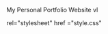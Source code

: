 My Personal Portfolio Website
vl<!DOCTYPE html>
<html>
  <head>
    <link> rel="stylesheet" href ="style.css" <link/>
       <title> My personal portfolio <title/>
  </head>
    <body>
      <h1> welcome to Lim You Kai's home on the internet!</h1>
      <img src=https://drive.google.com/file/d/0B-w8A6gBKN87SDY1T0RocUpfLXM/view?ts=5901427e
      <h2> about </h2>
      <p> Hi my name is you kai and I am from <a href="http://dunmanhigh.moe.edu.sg">Dunman High</a> singapore </p>
      <h2> more about me </h2>
      <p> Tell us more about what you like to do and include one hyperlink to the website</p>
      <h2> Projects </h2>
      <p> I like playing and watching soccer<a href="https://www.premierleague.com/">Premier League</a>
        </body>
    </html>

